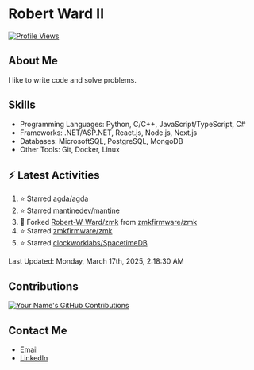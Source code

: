 
# Robert Ward II

[![Profile Views](https://komarev.com/ghpvc/?username=Robert-W-Ward)](https://github.com/Robert-W-Ward)

## About Me
I like to write code and solve problems.

## Skills
- Programming Languages: Python, C/C++, JavaScript/TypeScript, C#
- Frameworks: .NET/ASP.NET, React.js, Node.js, Next.js
- Databases: MicrosoftSQL, PostgreSQL, MongoDB
- Other Tools: Git, Docker, Linux

## :zap: Latest Activities
<!--RECENT_ACTIVITY:start-->
1. ⭐ Starred [agda/agda](https://github.com/agda/agda)
2. ⭐ Starred [mantinedev/mantine](https://github.com/mantinedev/mantine)
3. 🔱 Forked [Robert-W-Ward/zmk](https://github.com/Robert-W-Ward/zmk) from [zmkfirmware/zmk](https://github.com/zmkfirmware/zmk)
4. ⭐ Starred [zmkfirmware/zmk](https://github.com/zmkfirmware/zmk)
5. ⭐ Starred [clockworklabs/SpacetimeDB](https://github.com/clockworklabs/SpacetimeDB)
<!--RECENT_ACTIVITY:end-->

<!--RECENT_ACTIVITY:last_update-->
Last Updated: Monday, March 17th, 2025, 2:18:30 AM
<!--RECENT_ACTIVITY:last_update_end-->

<!--END_SECTIN:activity-->
## Contributions
[![Your Name's GitHub Contributions](https://github-readme-streak-stats.herokuapp.com/?user=Robert-W-Ward&theme=radical)](https://github.com/your-username)

## Contact Me
- [Email](mailto:robertwesleyward2019@gmail.com)
- [LinkedIn](https://linkedin.com/in/https://www.linkedin.com/in/robert-ward-ii/)
